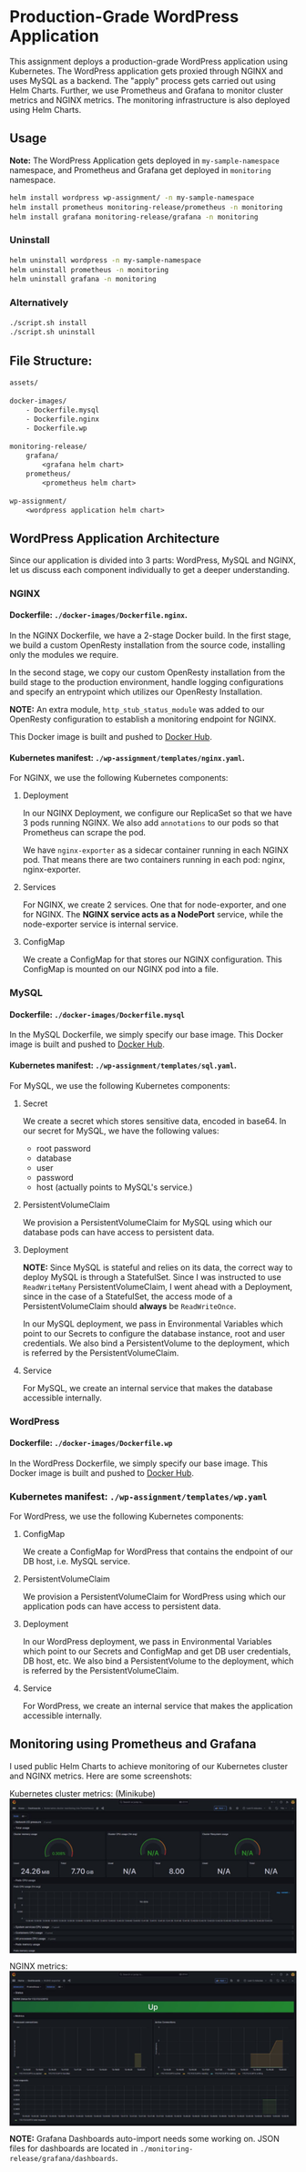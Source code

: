 # Production-Grade WordPress Application

This assignment deploys a production-grade WordPress application using Kubernetes. The WordPress application gets proxied through NGINX and uses MySQL as a backend. The "apply" process gets carried out using Helm Charts. Further, we use Prometheus and Grafana to monitor cluster metrics and NGINX metrics. The monitoring infrastructure is also deployed using Helm Charts.

## Usage

**Note:** The WordPress Application gets deployed in `my-sample-namespace` namespace, and Prometheus and Grafana get deployed in `monitoring` namespace.

```bash
helm install wordpress wp-assignment/ -n my-sample-namespace 
helm install prometheus monitoring-release/prometheus -n monitoring 
helm install grafana monitoring-release/grafana -n monitoring 
```

### Uninstall

```bash
helm uninstall wordpress -n my-sample-namespace 
helm uninstall prometheus -n monitoring 
helm uninstall grafana -n monitoring 
```
### Alternatively
```bash
./script.sh install
./script.sh uninstall     
```
## File Structure:
```
assets/

docker-images/
    - Dockerfile.mysql
    - Dockerfile.nginx
    - Dockerfile.wp

monitoring-release/
    grafana/
        <grafana helm chart>
    prometheus/
        <prometheus helm chart>

wp-assignment/
    <wordpress application helm chart>
```

## WordPress Application Architecture
Since our application is divided into 3 parts: WordPress, MySQL and NGINX, let us discuss each component individually to get a deeper understanding.

### NGINX

#### Dockerfile: `./docker-images/Dockerfile.nginx`.

In the NGINX Dockerfile, we have a 2-stage Docker build. In the first stage, we build a custom OpenResty installation from the source code, installing only the modules we require. 

In the second stage, we copy our custom OpenResty installation from the build stage to the production environment, handle logging configurations and specify an entrypoint which utilizes our OpenResty Installation.

**NOTE:** An extra module, `http_stub_status_module` was added to our OpenResty configuration to establish a monitoring endpoint for NGINX.

This Docker image is built and pushed to [Docker Hub](https://hub.docker.com/repository/docker/varxn/k8s-nginx).

#### Kubernetes manifest: `./wp-assignment/templates/nginx.yaml`.

For NGINX, we use the following Kubernetes components:
1. Deployment
   
   In our NGINX Deployment, we configure our ReplicaSet so that we have 3 pods running NGINX. We also add `annotations` to our pods so that Prometheus can scrape the pod.
   
   We have `nginx-exporter` as a sidecar container running in each NGINX pod. That means there are two containers running in each pod: nginx, nginx-exporter.

2. Services
   
   For NGINX, we create 2 services. One that for node-exporter, and one for NGINX. The **NGINX service acts as a NodePort** service, while the node-exporter service is internal service.

3. ConfigMap
   
   We create a ConfigMap for that stores our NGINX configuration. This ConfigMap is mounted on our NGINX pod into a file. 


### MySQL
#### Dockerfile: `./docker-images/Dockerfile.mysql`

In the MySQL Dockerfile, we simply specify our base image. This Docker image is built and pushed to [Docker Hub](https://hub.docker.com/repository/docker/varxn/k8s-db).

#### Kubernetes manifest: `./wp-assignment/templates/sql.yaml`.
  
For MySQL, we use the following Kubernetes components:

1. Secret

    We create a secret which stores sensitive data, encoded in base64. In our secret for MySQL, we have the following values:
    - root password
    - database
    - user 
    - password
    - host (actually points to MySQL's service.)

2. PersistentVolumeClaim

    We provision a PersistentVolumeClaim for MySQL using which our database pods can have access to persistent data.

3. Deployment

    **NOTE:** Since MySQL is stateful and relies on its data, the correct way to deploy MySQL is through a StatefulSet. Since I was instructed to use `ReadWriteMany` PersistentVolumeClaim, I went ahead with a Deployment, since in the case of a StatefulSet, the access mode of a PersistentVolumeClaim should **always** be `ReadWriteOnce`.

    In our MySQL deployment, we pass in Environmental Variables which point to our Secrets to configure the database instance, root and user credentials. We also bind a PersistentVolume to the deployment, which is referred by the PersistentVolumeClaim.

4. Service

    For MySQL, we create an internal service that makes the database accessible internally.


### WordPress
#### Dockerfile: `./docker-images/Dockerfile.wp`

In the WordPress Dockerfile, we simply specify our base image. This Docker image is built and pushed to [Docker Hub](https://hub.docker.com/repository/docker/varxn/k8s-wp).

### Kubernetes manifest: `./wp-assignment/templates/wp.yaml`

For WordPress, we use the following Kubernetes components:

1. ConfigMap

    We create a ConfigMap for WordPress that contains the endpoint of our DB host, i.e. MySQL service.

2. PersistentVolumeClaim
   
   We provision a PersistentVolumeClaim for WordPress using which our application pods can have access to persistent data.

3. Deployment

    In our WordPress deployment, we pass in Environmental Variables which point to our Secrets and ConfigMap and get DB user credentials, DB host, etc. We also bind a PersistentVolume to the deployment, which is referred by the PersistentVolumeClaim.

4. Service

    For WordPress, we create an internal service that makes the application accessible internally.


## Monitoring using Prometheus and Grafana

I used public Helm Charts to achieve monitoring of our Kubernetes cluster and NGINX metrics. Here are some screenshots:

Kubernetes cluster metrics: (Minikube)
<img src="assets/cluster-metrics.jpg" align="center">

NGINX metrics:
<img src="assets/nginx-metrics.jpg" align="center">

**NOTE:** Grafana Dashboards auto-import needs some working on. JSON files for dashboards are located in `./monitoring-release/grafana/dashboards`.
